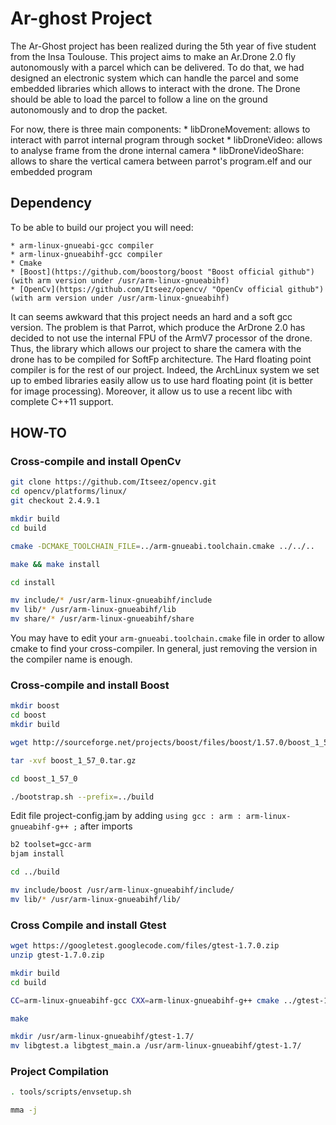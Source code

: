 Ar-ghost Project
================

The Ar-Ghost project has been realized during the 5th year of five student from the Insa Toulouse.
This project aims to make an Ar.Drone 2.0 fly autonomously with a parcel which
can be delivered.
To do that, we had designed an electronic system which can handle the parcel and
some embedded libraries which allows to interact with the drone. The Drone should be able to load
the parcel to follow a line on the ground autonomously and to drop the packet.

For now, there is three main components:
    * libDroneMovement: allows to interact with parrot internal program through socket
    * libDroneVideo: allows to analyse frame from the drone internal camera
    * libDroneVideoShare: allows to share the vertical camera between parrot's program.elf and our embedded program

Dependency
----------

To be able to build our project you will need:

    * arm-linux-gnueabi-gcc compiler
    * arm-linux-gnueabihf-gcc compiler
    * Cmake
    * [Boost](https://github.com/boostorg/boost "Boost official github") (with arm version under /usr/arm-linux-gnueabihf)
    * [OpenCv](https://github.com/Itseez/opencv/ "OpenCv official github") (with arm version under /usr/arm-linux-gnueabihf)

It can seems awkward that this project needs an hard and a soft gcc version. The problem is that Parrot, which produce
the ArDrone 2.0 has decided to not use the internal FPU of the ArmV7 processor of the drone. Thus, the library which
allows our project to share the camera with the drone has to be compiled for SoftFp architecture.
The Hard floating point compiler is for the rest of our project. Indeed, the ArchLinux system we set up to embed libraries
easily allow us to use hard floating point (it is better for image processing). Moreover, it allow us to use a recent
libc with complete C++11 support.

HOW-TO
------

### Cross-compile and install OpenCv ###

```bash
git clone https://github.com/Itseez/opencv.git
cd opencv/platforms/linux/
git checkout 2.4.9.1

mkdir build
cd build

cmake -DCMAKE_TOOLCHAIN_FILE=../arm-gnueabi.toolchain.cmake ../../..

make && make install

cd install

mv include/* /usr/arm-linux-gnueabihf/include
mv lib/* /usr/arm-linux-gnueabihf/lib
mv share/* /usr/arm-linux-gnueabihf/share
```
You may have to edit your `arm-gnueabi.toolchain.cmake` file in order to allow cmake to find your cross-compiler.
In general, just removing the version in the compiler name is enough.

### Cross-compile and install Boost ###

```bash
mkdir boost
cd boost
mkdir build

wget http://sourceforge.net/projects/boost/files/boost/1.57.0/boost_1_57_0.tar.gz/download

tar -xvf boost_1_57_0.tar.gz

cd boost_1_57_0

./bootstrap.sh --prefix=../build
```
Edit file project-config.jam by adding `using gcc : arm : arm-linux-gnueabihf-g++ ;` after imports

```bash
b2 toolset=gcc-arm
bjam install

cd ../build

mv include/boost /usr/arm-linux-gnueabihf/include/
mv lib/* /usr/arm-linux-gnueabihf/lib/
```

### Cross Compile and install Gtest ###

```bash
wget https://googletest.googlecode.com/files/gtest-1.7.0.zip
unzip gtest-1.7.0.zip

mkdir build
cd build

CC=arm-linux-gnueabihf-gcc CXX=arm-linux-gnueabihf-g++ cmake ../gtest-1.7.0

make

mkdir /usr/arm-linux-gnueabihf/gtest-1.7/
mv libgtest.a libgtest_main.a /usr/arm-linux-gnueabihf/gtest-1.7/
```

### Project Compilation ###

```bash
. tools/scripts/envsetup.sh

mma -j
```
